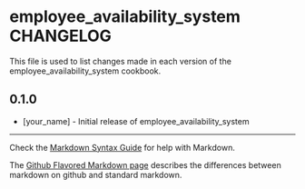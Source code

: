 employee_availability_system CHANGELOG
======================================

This file is used to list changes made in each version of the employee_availability_system cookbook.

0.1.0
-----
- [your_name] - Initial release of employee_availability_system

- - -
Check the [Markdown Syntax Guide](http://daringfireball.net/projects/markdown/syntax) for help with Markdown.

The [Github Flavored Markdown page](http://github.github.com/github-flavored-markdown/) describes the differences between markdown on github and standard markdown.
